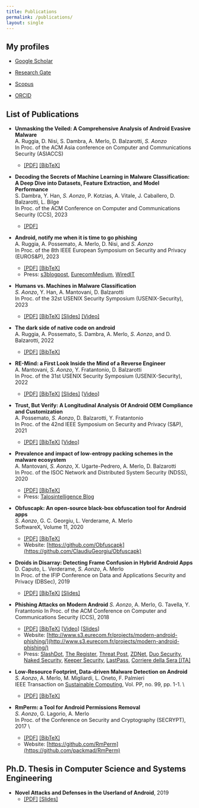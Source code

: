 ```yaml
---
title: Publications
permalink: /publications/
layout: single
---
```


## My profiles

+ [Google Scholar](https://scholar.google.fr/citations?user=h1RL7s4AAAAJ)

+ [Research Gate](https://www.researchgate.net/profile/Simone_Aonzo)

+ [Scopus](https://www.scopus.com/authid/detail.uri?authorId=57195635255)

+ [ORCID](https://orcid.org/0000-0001-9547-3502)


## List of Publications

+ **Unmasking the Veiled: A Comprehensive Analysis of Android Evasive Malware** \
A. Ruggia, D. Nisi, S. Dambra, A. Merlo, D. Balzarotti, *S. Aonzo* \
In Proc. of the ACM Asia conference on Computer and Communications Security (ASIACCS)
  + [[PDF]]() [[BibTeX]]()

+ **Decoding the Secrets of Machine Learning in Malware Classification: A Deep Dive into Datasets, Feature Extraction, and Model Performance** \
S. Dambra, Y. Han, *S. Aonzo*, P. Kotzias, A. Vitale, J. Caballero, D. Balzarotti, L. Bilge \
In Proc. of the ACM Conference on Computer and Communications Security (CCS), 2023
  + [[PDF]](https://arxiv.org/pdf/2307.14657)


+ **Android, notify me when it is time to go phishing** \
A. Ruggia, A. Possemato, A. Merlo, D. Nisi, and *S. Aonzo* \
In Proc. of the 8th IEEE European Symposium on Security and Privacy (EUROS&P), 2023 
  + [[PDF]](https://www.s3.eurecom.fr/docs/eurosp23_inotify.pdf) [[BibTeX]](https://www.s3.eurecom.fr/bibs/eurosp23_inotify.bib)
  + Press: [s3blogpost](https://www.s3.eurecom.fr/post/2023/03/06/android-notify-me-when-it-is-time-to-go-phishing/), [EurecomMedium](https://eurecom-blog.medium.com/a-new-vulnerability-is-identified-in-the-android-system-by-eurecom-researchers-a97643ed8180), [WiredIT](https://www.wired.it/article/android-vulnerabilita-genova/)

+ **Humans vs. Machines in Malware Classification** \
*S. Aonzo*, Y. Han, A. Mantovani, D. Balzarotti \
In Proc. of the 32st USENIX Security Symposium (USENIX-Security), 2023 
  + [[PDF]](/assets/pdf/Humans_vs._Machines_in_Malware_Classification.pdf) [[BibTeX]](/assets/bib/aonzo2023humans.bib) [[Slides]](https://docs.google.com/presentation/d/1pArIOq3WgUUusjDtFK9ntaGbeiUUbzmCuHxEe2lTaG4/edit?usp=sharing) [[Video]](https://youtu.be/atK2jQvebqE?si=tC6am18IxoyZSBpj)

+ **The dark side of native code on android** \
A. Ruggia, A. Possemato, S. Dambra, A. Merlo, *S. Aonzo*, and D. Balzarotti, 2022 
  + [[PDF]](https://www.techrxiv.org/articles/preprint/The_Dark_Side_of_Native_Code_on_Android/21220247/1) [[BibTeX]](/assets/bib/ruggia2022dark.bib)

+ **RE-Mind: a First Look Inside the Mind of a Reverse Engineer** \
A. Mantovani, *S. Aonzo*, Y. Fratantonio, D. Balzarotti \
In Proc. of the 31st USENIX Security Symposium (USENIX-Security), 2022 
  + [[PDF]](/assets/pdf/RE-Mind_a_First_Look_Inside_the_Mind_of_a_Reverse_Engineer.pdf) [[BibTeX]](/assets/bib/mantovani2022remind.bib) [[Slides]](https://docs.google.com/presentation/d/1oJWV0oNEKpdzyCCvK2NbRl0LPvMiJHhZOfETeIXu0wA/edit?usp=sharing) [[Video](https://www.youtube.com/watch?v=n7mVyF5hplI)]

+ **Trust, But Verify: A Longitudinal Analysis Of Android OEM Compliance and Customization** \
A. Possemato, *S. Aonzo*, D. Balzarotti, Y. Fratantonio \
In Proc. of the 42nd IEEE Symposium on Security and Privacy (S&P), 2021 
  + [[PDF]](/assets/pdf/2021_oakland_customizations.pdf) [[BibTeX]](/assets/bib/possemato2021trust.bib) [[Video](https://www.youtube.com/watch?v=Giy7JZRbADc)]

+ **Prevalence and impact of low-entropy packing schemes in the malware ecosystem** \
  A. Mantovani, *S. Aonzo*, X. Ugarte-Pedrero, A. Merlo, D. Balzarotti \
In Proc. of the ISOC Network and Distributed System Security (NDSS), 2020
  + [[PDF]](/assets/pdf/Prevalence_and_Impact_of_Low-Entropy_Packing_Schemes_in_the_Malware_Ecosystem.pdf) [[BibTeX]](/assets/bib/mantovani2020prevalence.bib) 
  + Press: [Talosintelligence Blog](https://blog.talosintelligence.com/2020/02/new-research-paper-prevalence-and.html)

+ **Obfuscapk: An open-source black-box obfuscation tool for Android apps** \
*S. Aonzo*, G. C. Georgiu, L. Verderame, A. Merlo \
SoftwareX, Volume 11, 2020
  + [[PDF]](https://www.sciencedirect.com/science/article/pii/S2352711019302791) [[BibTeX]](/assets/bib/aonzo2020obfuscapk.bib)
  + Website: [https://github.com/Obfuscapk](https://github.com/ClaudiuGeorgiu/Obfuscapk)

+ **Droids in Disarray: Detecting Frame Confusion in Hybrid Android Apps** \
D. Caputo, L. Verderame, *S. Aonzo*, A. Merlo \
In Proc. of the IFIP Conference on Data and Applications Security and Privacy (DBSec), 2019 
  + [[PDF]](/assets/pdf/Droids_in_Disarray_DetectingFrame_ConfusioninHybrid_Android_Apps.pdf) [[BibTeX]](/assets/bib/caputo2019droids.bib) [[Slides]](https://docs.google.com/presentation/d/1iSoeMAFL4JTrZlUDtDoZPoC-UJ7-aYsanFvc3MTCexc/edit?usp=sharing)

+ **Phishing Attacks on Modern Android**
*S. Aonzo*, A. Merlo, G. Tavella, Y. Fratantonio
In Proc. of the ACM Conference on Computer and Communications Security (CCS), 2018
  + [[PDF]](/assets/pdf/Phishing_Attacks_on_Modern_Android.pdf) [[BibTeX]](/assets/bib/aonzo2018phishing.bib) [[Video](https://www.youtube.com/watch?v=J1tx4OZ_wMc)] [[Slides](https://docs.google.com/presentation/d/1YCQaVhk8Oww9liguba4wiRyGiC8SUlA-Fte7i8F0BTY)]
  + Website: [http://www.s3.eurecom.fr/projects/modern-android-phishing/](http://www.s3.eurecom.fr/projects/modern-android-phishing/)
  + Press: [SlashDot](https://slashdot.org/story/18/09/26/1534203/password-managers-can-be-tricked-into-believing-that-malicious-android-apps-are-legitimate), [The Register](https://www.theregister.co.uk/2018/09/26/password_manager_theft/), [Threat Post](https://threatpost.com/android-app-verification-issues-pave-way-for-phishing-attacks/137774/), [ZDNet](https://www.zdnet.com/article/password-managers-can-be-tricked-into-believing-that-malicious-android-apps-are-legitimate/), [Duo Security](https://duo.com/decipher/researchers-identify-new-phishing-tactics-on-android-devices), [Naked Security](https://nakedsecurity.sophos.com/2018/09/28/mobile-password-managers-vulnerable-to-phishing-apps/), [Keeper Security](https://keepersecurity.com/blog/2018/09/26/response-to-phishing-attacks-on-android-password-managers/), [LastPass](https://blog.lastpass.com/2019/02/lastpass-bugcrowd-update-2h-2018.html/), [Corriere della Sera [ITA]](https://www.corriere.it/tecnologia/18_settembre_26/minaccia-phishing-android-mobile-password-manager-rischio-10bfb0dc-c0ca-11e8-8c2f-234b69fe8a3d.shtml)


+ **Low-Resource Footprint, Data-driven Malware Detection on Android** \
*S. Aonzo*, A. Merlo, M. Migliardi, L. Oneto, F. Palmieri \
IEEE Transaction on [Sustainable Computing](https://ieeexplore.ieee.org/xpl/RecentIssue.jsp?punumber=7274860), Vol. PP, no. 99, pp. 1-1. \
  + [[PDF]](/assets/pdf/Low-Resource_Footprint,Data-Driven_Malware_Detection_on_Android.pdf) [[BibTeX]](/assets/bib/aonzo2017low.bib)

+ **RmPerm: a Tool for Android Permissions Removal** \
*S. Aonzo*, G. Lagorio, A. Merlo \
In Proc. of the Conference on Security and Cryptography (SECRYPT), 2017 \
  + [[PDF]](/assets/pdf/RmPerm_a_Tool_for_Android_Permissions_Removal.pdf) [[BibTeX]](/assets/bib/aonzo2017rmperm.bib)
  + Website: [https://github.com/RmPerm](https://github.com/packmad/RmPerm)


## Ph.D. Thesis in Computer Science and Systems Engineering

+ **Novel Attacks and Defenses in the Userland of Android**, 2019
  + [[PDF]](https://iris.unige.it/retrieve/handle/11567/990743/385940/phdunige_3338799.pdf) [[Slides]](https://docs.google.com/presentation/d/1wOjezg7cu_-SUrCUZhoCsCgiG0jvFWg-TjR8dWqNJ-M/edit?usp=sharing)

